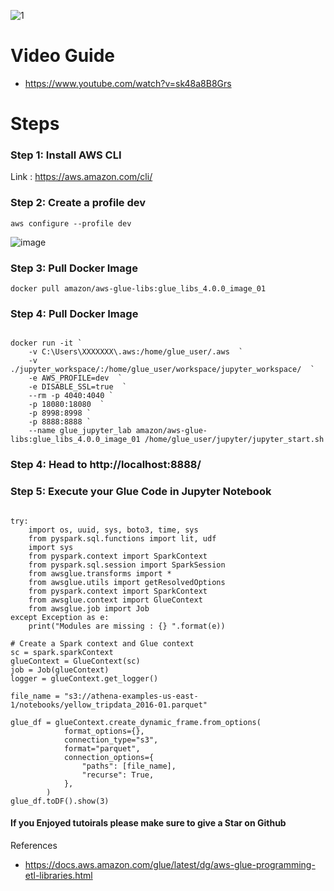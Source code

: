 

![1](https://github.com/soumilshah1995/run-aws-glue-locally-docker/assets/39345855/b8c77bad-1bcf-4216-b272-ac07db70dfae)

# Video Guide 
* https://www.youtube.com/watch?v=sk48a8B8Grs


# Steps 

### Step 1: Install AWS CLI 
Link : https://aws.amazon.com/cli/

### Step 2: Create a profile dev
```
aws configure --profile dev
```
![image](https://github.com/soumilshah1995/run-aws-glue-locally-docker/assets/39345855/748abc5e-1a71-4218-a578-9cff1b8312ef)

### Step 3: Pull Docker Image 
```
docker pull amazon/aws-glue-libs:glue_libs_4.0.0_image_01
```
### Step 4: Pull Docker Image 
```

docker run -it `
    -v C:\Users\XXXXXXX\.aws:/home/glue_user/.aws  `
    -v ./jupyter_workspace/:/home/glue_user/workspace/jupyter_workspace/  `
    -e AWS_PROFILE=dev  `
    -e DISABLE_SSL=true  `
    --rm -p 4040:4040 `
    -p 18080:18080  `
    -p 8998:8998 `
    -p 8888:8888 `
    --name glue_jupyter_lab amazon/aws-glue-libs:glue_libs_4.0.0_image_01 /home/glue_user/jupyter/jupyter_start.sh

```
###  Step 4: Head to http://localhost:8888/

###  Step 5: Execute your Glue Code in Jupyter Notebook
```

try:
    import os, uuid, sys, boto3, time, sys
    from pyspark.sql.functions import lit, udf
    import sys
    from pyspark.context import SparkContext
    from pyspark.sql.session import SparkSession
    from awsglue.transforms import *
    from awsglue.utils import getResolvedOptions
    from pyspark.context import SparkContext
    from awsglue.context import GlueContext
    from awsglue.job import Job
except Exception as e:
    print("Modules are missing : {} ".format(e))

# Create a Spark context and Glue context
sc = spark.sparkContext
glueContext = GlueContext(sc)
job = Job(glueContext)
logger = glueContext.get_logger()

file_name = "s3://athena-examples-us-east-1/notebooks/yellow_tripdata_2016-01.parquet"

glue_df = glueContext.create_dynamic_frame.from_options(
            format_options={},
            connection_type="s3",
            format="parquet",
            connection_options={
                "paths": [file_name],
                "recurse": True,
            },
        )
glue_df.toDF().show(3)

```

#### If you Enjoyed tutoirals please make sure to give a Star  on Github 

References 
* https://docs.aws.amazon.com/glue/latest/dg/aws-glue-programming-etl-libraries.html


